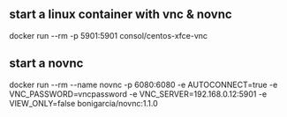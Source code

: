 ## start a linux container with vnc & novnc
docker run --rm  -p 5901:5901 consol/centos-xfce-vnc


## start a novnc
docker run --rm --name novnc -p 6080:6080 -e AUTOCONNECT=true -e VNC_PASSWORD=vncpassword -e VNC_SERVER=192.168.0.12:5901 -e VIEW_ONLY=false bonigarcia/novnc:1.1.0


